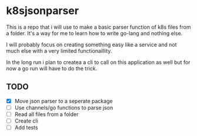 # k8sjsonparser

This is a repo that i will use to make a basic parser function of k8s files from a folder.
It's a way for me to learn how to write go-lang and nothing else.

I will probably focus on creating something easy like a service and not much else with a very limited functionaillity.

In the long run i plan to createa a cli to call on this application as well but for now a go run will have to do the trick.

## TODO

- [x] Move json parser to a seperate package
- [ ] Use channels/go functions to parse json
- [ ] Read all files from a folder
- [ ] Create cli
- [ ] Add tests
